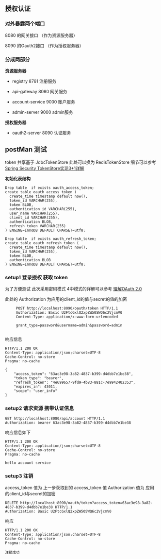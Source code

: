 ## 授权认证


### 对外暴露两个端口 

8080 的网关接口 （作为资源服务器）

8090 的Oauth2接口 （作为授权服务器）

### 分成两部分

**资源服务器**

* registry 8761 注册服务

* api-gateway 8080 网关服务

* account-service 9000 账户服务

* admin-server 9000 admin服务

**授权服务器**

* oauth2-server 8090 认证服务


## postMan 测试

token 共享基于 JdbcTokenStore 此处可以换为 RedisTokenStore 细节可以参考  [Spring Security TokenStore实现3+1详解](https://blog.csdn.net/DuShiWoDeCuo/article/details/78929333)

**初始化表结构**

```
Drop table  if exists oauth_access_token;
create table oauth_access_token (
  create_time timestamp default now(),
  token_id VARCHAR(255),
  token BLOB,
  authentication_id VARCHAR(255),
  user_name VARCHAR(255),
  client_id VARCHAR(255),
  authentication BLOB,
  refresh_token VARCHAR(255)
) ENGINE=InnoDB DEFAULT CHARSET=utf8;

Drop table  if exists oauth_refresh_token;
create table oauth_refresh_token (
  create_time timestamp default now(),
  token_id VARCHAR(255),
  token BLOB,
  authentication BLOB
) ENGINE=InnoDB DEFAULT CHARSET=utf8;
```
### setup1 登录授权 获取 token 

为了方便测试 此次采用密码模式 4中模式的详解可以参考 [理解OAuth 2.0](http://www.ruanyifeng.com/blog/2014/05/oauth_2_0.html)

此处的 Authorization 为应用的client_id的值与secret的值的加密

```
     POST http://localhost:8090/oauth/token HTTP/1.1
     Authorization: Basic U2FtcGxlQ2xpZW50SWQ6c2VjcmV0
     Content-Type: application/x-www-form-urlencoded

     grant_type=password&username=admin&password=admin
     
```

响应信息

```
HTTP/1.1 200 OK
Content-Type: application/json;charset=UTF-8
Cache-Control: no-store
Pragma: no-cache
     
{
    "access_token": "63ac3e98-3a82-4837-b399-d4dbb7e1be38",
    "token_type": "bearer",
    "refresh_token": "4e699657-9fd9-4b83-881c-7e9942402353",
    "expires_in": 43011,
    "scope": "user_info"
}
```
### setup2 请求资源 携带认证信息

```
GET http://localhost:8080/api/account HTTP/1.1
Authorization: bearer 63ac3e98-3a82-4837-b399-d4dbb7e1be38
```

响应信息如下

```
HTTP/1.1 200 OK
Content-Type: application/json;charset=UTF-8
Cache-Control: no-store
Pragma: no-cache

hello account service
```

### setup3 注销 

access_token 值为 上一步获取到的 access_token 值
Authorization 值为 应用的client_id与secret的加密

```
DELETE http://localhost:8090/oauth/token?access_token=63ac3e98-3a82-4837-b399-d4dbb7e1be38 HTTP/1.1
Authorization: Basic U2FtcGxlQ2xpZW50SWQ6c2VjcmV0
```

响应

```
HTTP/1.1 200 OK
Content-Type: application/json;charset=UTF-8
Cache-Control: no-store
Pragma: no-cache

注销成功
```